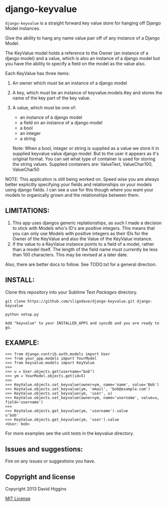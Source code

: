 django-keyvalue
===============

``django-keyvalue`` is a straight forward key value store for hanging off Django Model instances.

Give the ability to hang any name value pair off of any instance of a Django Model.

The KeyValue model holds a reference to the Owner (an instance of a django model) and a value,
which is also an instance of a django model but you have the ability to specify a field on the model as the value also.

Each KeyValue has three items:
1. An owner which must be an instance of a django model
2. A key, which must be an instance of keyvalue.models.Key and stores the name of the key part of the key value.
3. A value, which must be one of:
    - an instance of a django model
    - a field on an instance of a django model
    - a bool
    - an integer
    - a string

   Note: When a bool, integer or string is supplied as a value
   we store it in supplied keyvalue value django model.
   But to the user it appears as it's original format.
   You can set what type of container is used for storing the string values.
   Supplied containers are: ValueText, ValueChar100, ValueChar50

NOTE: This application is still being worked on.
Speed wise you are always better explicitly specifying your fields and relationships on your models using django fields.
I can see a use for this though where you want your models to organically grown and the relationships between them.


## LIMITATIONS:

1. This app uses djangos generic replationships, as such I made a decision to stick with Models who's ID's are positive integers.
This means that you can only use Models with positive integers as their IDs for the Owner of the KeyValue and also the Value of the KeyValue instance.
2. If the value to a KeyValue instance points to a field of a model, rather than a model itself.
The length of the field name must currently be less than 100 characters. This may be revised at a later date.

Also, there are better docs to follow.
See TODO.txt for a general direction.


## INSTALL:

Clone this repository into your Sublime Text *Packages* directory.

    git clone https://github.com/sligodave/django-keyvalue.git django-keyvalue
    
    python setup.py
    
    Add "keyvalue" to your INSTALLED_APPS and syncdb and you are ready to go.


## EXAMPLE:

    >>> from django.contrib.auth.models import User
    >>> from your_app.models import YourModel
    >>> from keyvalue.models import KeyValue
    >>> 
    >>> u = User.objects.get(username="bob")
    >>> ym = YourModel.objects.get(id=5)
    >>> 
    >>> KeyValue.objects.set_keyvalue(owner=ym, name='name', value='Bob')
    >>> KeyValue.objects.set_keyvalue(ym, 'email', 'bob@example.com')
    >>> KeyValue.objects.set_keyvalue(ym, 'user', u)
    >>> KeyValue.objects.set_keyvalue(owner=ym, name='username', value=u, field='username')
    >>> 
    >>> KeyValue.objects.get_keyvalue(ym, 'username').value
    u'bob'
    >>> KeyValue.objects.get_keyvalue(ym, 'user').value
    <User: bob>

For more examples see the unit tests in the keyvalue directory.


## Issues and suggestions:

Fire on any issues or suggestions you have.


## Copyright and license
Copyright 2013 David Higgins

[MIT License](LICENSE)
